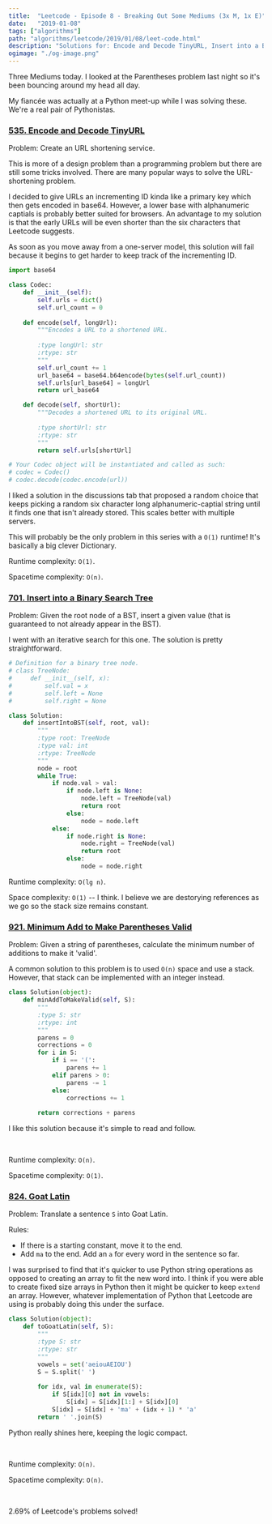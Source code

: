 ```yaml
---
title:  "Leetcode - Episode 8 - Breaking Out Some Mediums (3x M, 1x E)"
date:   "2019-01-08"
tags: ["algorithms"]
path: "algorithms/leetcode/2019/01/08/leet-code.html"
description: "Solutions for: Encode and Decode TinyURL, Insert into a Binary Search Tree, Minimum Add to Make Parentheses Valid, and Goat Latin."
ogimage: "./og-image.png"
---
```


Three Mediums today. I looked at the Parentheses problem last night so it's been bouncing around my head all day.

My fiancée was actually at a Python meet-up while I was solving these. We're a real pair of Pythonistas.

### [535. Encode and Decode TinyURL](https://leetcode.com/problems/encode-and-decode-tinyurl/)

Problem: Create an URL shortening service.

This is more of a design problem than a programming problem but there are still some tricks involved. There are many popular ways to solve the URL-shortening problem.

I decided to give URLs an incrementing ID kinda like a primary key which then gets encoded in base64. However, a lower base with alphanumeric captials is probably better suited for browsers. An advantage to my solution is that the early URLs will be even shorter than the six characters that Leetcode suggests.

As soon as you move away from a one-server model, this solution will fail because it begins to get harder to keep track of the incrementing ID.

```python
import base64

class Codec:
    def __init__(self):
        self.urls = dict()
        self.url_count = 0
    
    def encode(self, longUrl):
        """Encodes a URL to a shortened URL.
        
        :type longUrl: str
        :rtype: str
        """
        self.url_count += 1
        url_base64 = base64.b64encode(bytes(self.url_count))
        self.urls[url_base64] = longUrl
        return url_base64

    def decode(self, shortUrl):
        """Decodes a shortened URL to its original URL.
        
        :type shortUrl: str
        :rtype: str
        """
        return self.urls[shortUrl]

# Your Codec object will be instantiated and called as such:
# codec = Codec()
# codec.decode(codec.encode(url))
```

I liked a solution in the discussions tab that proposed a random choice that keeps picking a random six character long alphanumeric-captial string until it finds one that isn't already stored. This scales better with multiple servers.

This will probably be the only problem in this series with a `O(1)` runtime! It's basically a big clever Dictionary.

Runtime complexity: `O(1)`.

Spacetime complexity: `O(n)`.

### [701. Insert into a Binary Search Tree](https://leetcode.com/problems/insert-into-a-binary-search-tree/)

Problem: Given the root node of a BST, insert a given value (that is guaranteed to not already appear in the BST).

I went with an iterative search for this one. The solution is pretty straightforward.

```python
# Definition for a binary tree node.
# class TreeNode:
#     def __init__(self, x):
#         self.val = x
#         self.left = None
#         self.right = None

class Solution:
    def insertIntoBST(self, root, val):
        """
        :type root: TreeNode
        :type val: int
        :rtype: TreeNode
        """
        node = root
        while True:
            if node.val > val:
                if node.left is None:
                    node.left = TreeNode(val)
                    return root
                else:
                    node = node.left
            else:
                if node.right is None:
                    node.right = TreeNode(val)
                    return root
                else:
                    node = node.right
```

Runtime complexity: `O(lg n)`.

Space complexity: `O(1)` -- I think. I believe we are destorying references as we go so the stack size remains constant.

### [921. Minimum Add to Make Parentheses Valid](https://leetcode.com/problems/minimum-add-to-make-parentheses-valid/)

Problem: Given a string of parentheses, calculate the minimum number of additions to make it 'valid'.

A common solution to this problem is to used `O(n)` space and use a stack. However, that stack can be implemented with an integer instead.

```python
class Solution(object):
    def minAddToMakeValid(self, S):
        """
        :type S: str
        :rtype: int
        """
        parens = 0
        corrections = 0
        for i in S:
            if i == '(':
                parens += 1
            elif parens > 0:
                parens -= 1
            else:
                corrections += 1
        
        return corrections + parens
```

I like this solution because it's simple to read and follow.

<br>

Runtime complexity: `O(n)`.

Spacetime complexity: `O(1)`.


### [824. Goat Latin](https://leetcode.com/problems/goat-latin/)

Problem: Translate a sentence `S` into Goat Latin.

Rules:

- If there is a starting constant, move it to the end.
- Add `ma` to the end. Add an `a` for every word in the sentence so far.

I was surprised to find that it's quicker to use Python string operations as opposed to creating an array to fit the new word into. I think if you were able to create fixed size arrays in Python then it might be quicker to keep `extend` an array. However, whatever implementation of Python that Leetcode are using is probably doing this under the surface.

```python
class Solution(object):
    def toGoatLatin(self, S):
        """
        :type S: str
        :rtype: str
        """
        vowels = set('aeiouAEIOU')
        S = S.split(' ')
        
        for idx, val in enumerate(S):
            if S[idx][0] not in vowels:
                S[idx] = S[idx][1:] + S[idx][0]
            S[idx] = S[idx] + 'ma' + (idx + 1) * 'a'
        return ' '.join(S)
```

Python really shines here, keeping the logic compact.

<br>

Runtime complexity: `O(n)`.

Spacetime complexity: `O(n)`.

<br>

2.69% of Leetcode's problems solved!
